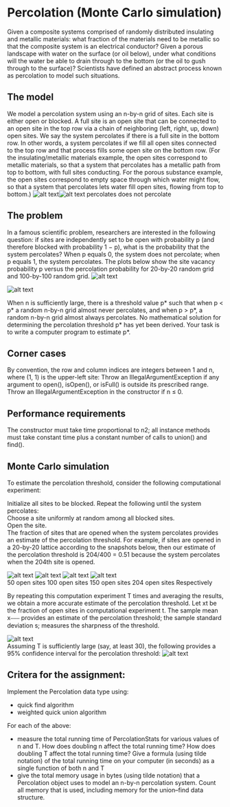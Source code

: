 # Percolation (Monte Carlo simulation)

Given a composite systems comprised of randomly distributed insulating and metallic materials: what fraction of the materials need to be metallic so that the composite system is an electrical conductor? Given a porous landscape with water on the surface (or oil below), under what conditions will the water be able to drain through to the bottom (or the oil to gush through to the surface)? Scientists have defined an abstract process known as percolation to model such situations.

## The model

We model a percolation system using an n-by-n grid of sites. Each site is either open or blocked. A full site is an open site that can be connected to an open site in the top row via a chain of neighboring (left, right, up, down) open sites. We say the system percolates if there is a full site in the bottom row. In other words, a system percolates if we fill all open sites connected to the top row and that process fills some open site on the bottom row. (For the insulating/metallic materials example, the open sites correspond to metallic materials, so that a system that percolates has a metallic path from top to bottom, with full sites conducting. For the porous substance example, the open sites correspond to empty space through which water might flow, so that a system that percolates lets water fill open sites, flowing from top to bottom.)
![alt text](documentation/image.png)![alt text](documentation/image-1.png)
percolates           does not percolate

## The problem

In a famous scientific problem, researchers are interested in the following question: if sites are independently set to be open with probability p (and therefore blocked with probability 1 − p), what is the probability that the system percolates? When p equals 0, the system does not percolate; when p equals 1, the system percolates. The plots below show the site vacancy probability p versus the percolation probability for 20-by-20 random grid and 100-by-100 random grid.
![alt text](documentation/image-2.png)

![alt text](documentation/image-3.png)
   
When n is sufficiently large, there is a threshold value p* such that when p < p* a random n-by-n grid almost never percolates, and when p > p*, a random n-by-n grid almost always percolates. No mathematical solution for determining the percolation threshold p* has yet been derived. Your task is to write a computer program to estimate p*.

## Corner cases

By convention, the row and column indices are integers between 1 and n, where (1, 1) is the upper-left site: Throw an IllegalArgumentException if any argument to open(), isOpen(), or isFull() is outside its prescribed range. Throw an IllegalArgumentException in the constructor if n ≤ 0.

## Performance requirements

The constructor must take time proportional to n2; all instance methods must take constant time plus a constant number of calls to union() and find().

## Monte Carlo simulation

To estimate the percolation threshold, consider the following computational experiment:

Initialize all sites to be blocked.
Repeat the following until the system percolates:  
Choose a site uniformly at random among all blocked sites.  
Open the site.  
The fraction of sites that are opened when the system percolates provides an estimate of the percolation threshold.
For example, if sites are opened in a 20-by-20 lattice according to the snapshots below, then our estimate of the percolation threshold is 204/400 = 0.51 because the system percolates when the 204th site is opened.

![alt text](documentation/image-4.png)
![alt text](documentation/image-5.png)
![alt text](documentation/image-6.png)
![alt text](documentation/image-7.png)  
50 open sites
100 open sites
150 open sites
204 open sites Respectively

By repeating this computation experiment T times and averaging the results, we obtain a more accurate estimate of the percolation threshold. Let xt be the fraction of open sites in computational experiment t. The sample mean x⎯⎯⎯
 provides an estimate of the percolation threshold; the sample standard deviation s; measures the sharpness of the threshold.

![alt text](documentation/image-9.png)  
Assuming T is sufficiently large (say, at least 30), the following provides a 95% confidence interval for the percolation threshold:
![alt text](documentation/image-8.png)

## Critera for the assignment:

Implement the Percolation data type using:

- quick find algorithm
- weighted quick union algorithm

For each of the above:  

- measure the total running time of PercolationStats for various values of n and T. How does doubling n affect the total running time? How does doubling T affect the total running time? Give a formula (using tilde notation) of the total running time on your computer (in seconds) as a single function of both n and T
- give the total memory usage in bytes (using tilde notation) that a Percolation object uses to model an n-by-n percolation system. Count all memory that is used, including memory for the union–find data structure.